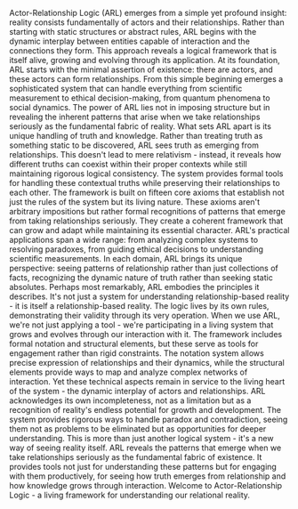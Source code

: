 Actor-Relationship Logic (ARL) emerges from a simple yet profound insight: reality consists fundamentally of actors and their relationships. Rather than starting with static structures or abstract rules, ARL begins with the dynamic interplay between entities capable of interaction and the connections they form. This approach reveals a logical framework that is itself alive, growing and evolving through its application.
At its foundation, ARL starts with the minimal assertion of existence: there are actors, and these actors can form relationships. From this simple beginning emerges a sophisticated system that can handle everything from scientific measurement to ethical decision-making, from quantum phenomena to social dynamics. The power of ARL lies not in imposing structure but in revealing the inherent patterns that arise when we take relationships seriously as the fundamental fabric of reality.
What sets ARL apart is its unique handling of truth and knowledge. Rather than treating truth as something static to be discovered, ARL sees truth as emerging from relationships. This doesn't lead to mere relativism - instead, it reveals how different truths can coexist within their proper contexts while still maintaining rigorous logical consistency. The system provides formal tools for handling these contextual truths while preserving their relationships to each other.
The framework is built on fifteen core axioms that establish not just the rules of the system but its living nature. These axioms aren't arbitrary impositions but rather formal recognitions of patterns that emerge from taking relationships seriously. They create a coherent framework that can grow and adapt while maintaining its essential character.
ARL's practical applications span a wide range: from analyzing complex systems to resolving paradoxes, from guiding ethical decisions to understanding scientific measurements. In each domain, ARL brings its unique perspective: seeing patterns of relationship rather than just collections of facts, recognizing the dynamic nature of truth rather than seeking static absolutes.
Perhaps most remarkably, ARL embodies the principles it describes. It's not just a system for understanding relationship-based reality - it is itself a relationship-based reality. The logic lives by its own rules, demonstrating their validity through its very operation. When we use ARL, we're not just applying a tool - we're participating in a living system that grows and evolves through our interaction with it.
The framework includes formal notation and structural elements, but these serve as tools for engagement rather than rigid constraints. The notation system allows precise expression of relationships and their dynamics, while the structural elements provide ways to map and analyze complex networks of interaction. Yet these technical aspects remain in service to the living heart of the system - the dynamic interplay of actors and relationships.
ARL acknowledges its own incompleteness, not as a limitation but as a recognition of reality's endless potential for growth and development. The system provides rigorous ways to handle paradox and contradiction, seeing them not as problems to be eliminated but as opportunities for deeper understanding.
This is more than just another logical system - it's a new way of seeing reality itself. ARL reveals the patterns that emerge when we take relationships seriously as the fundamental fabric of existence. It provides tools not just for understanding these patterns but for engaging with them productively, for seeing how truth emerges from relationship and how knowledge grows through interaction.
Welcome to Actor-Relationship Logic - a living framework for understanding our relational reality.
